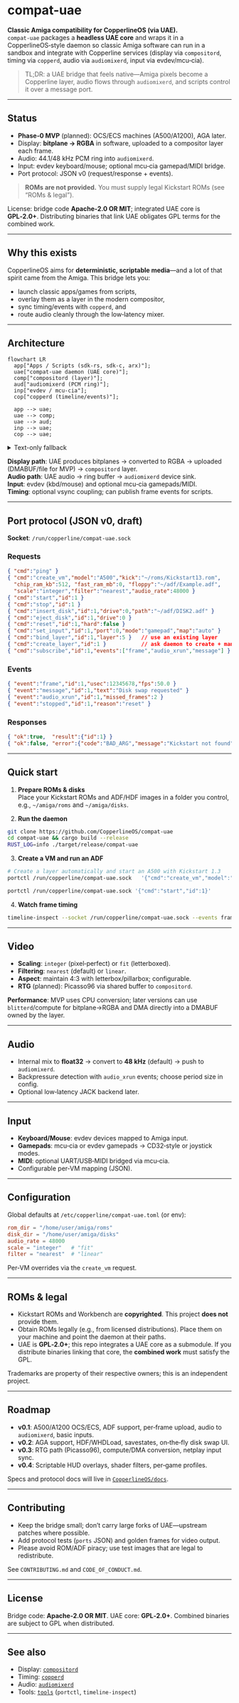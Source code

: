 # compat-uae

**Classic Amiga compatibility for CopperlineOS (via UAE).**  
`compat-uae` packages a **headless UAE core** and wraps it in a CopperlineOS‑style daemon so classic Amiga software can run in a sandbox and integrate with Copperline services (display via `compositord`, timing via `copperd`, audio via `audiomixerd`, input via evdev/mcu‑cia).

> TL;DR: a UAE bridge that feels native—Amiga pixels become a Copperline layer, audio flows through `audiomixerd`, and scripts control it over a message port.

---

## Status

- **Phase‑0 MVP** (planned): OCS/ECS machines (A500/A1200), AGA later.  
- Display: **bitplane → RGBA** in software, uploaded to a compositor layer each frame.  
- Audio: 44.1/48 kHz PCM ring into `audiomixerd`.  
- Input: evdev keyboard/mouse; optional mcu‑cia gamepad/MIDI bridge.  
- Port protocol: JSON v0 (request/response + events).

> **ROMs are not provided.** You must supply legal Kickstart ROMs (see “ROMs & legal”).

License: bridge code **Apache‑2.0 OR MIT**; integrated UAE core is **GPL‑2.0+**. Distributing binaries that link UAE obligates GPL terms for the combined work.

---

## Why this exists

CopperlineOS aims for **deterministic, scriptable media**—and a lot of that spirit came from the Amiga. This bridge lets you:
- launch classic apps/games from scripts,  
- overlay them as a layer in the modern compositor,  
- sync timing/events with `copperd`, and  
- route audio cleanly through the low‑latency mixer.

---

## Architecture

```mermaid
flowchart LR
  app["Apps / Scripts (sdk-rs, sdk-c, arx)"];
  uae["compat-uae daemon (UAE core)"];
  comp["compositord (layer)"];
  aud["audiomixerd (PCM ring)"];
  inp["evdev / mcu-cia"];
  cop["copperd (timeline/events)"];

  app --> uae;
  uae --> comp;
  uae --> aud;
  inp --> uae;
  cop --> uae;
```

<details>
<summary>Text-only fallback</summary>

```
Apps/scripts -> compat-uae -> { compositord (video layer), audiomixerd (PCM) }
Inputs (evdev/mcu-cia) -> compat-uae
copperd -> compat-uae (optional sync/events)
```
</details>

**Display path**: UAE produces bitplanes → converted to RGBA → uploaded (DMABUF/file for MVP) → `compositord` layer.  
**Audio path**: UAE audio → ring buffer → `audiomixerd` device sink.  
**Input**: evdev (kbd/mouse) and optional mcu‑cia gamepads/MIDI.  
**Timing**: optional vsync coupling; can publish frame events for scripts.

---

## Port protocol (JSON v0, draft)

**Socket**: `/run/copperline/compat-uae.sock`

### Requests

```json
{ "cmd":"ping" }
{ "cmd":"create_vm","model":"A500","kick":"~/roms/Kickstart13.rom",
  "chip_ram_kb":512, "fast_ram_mb":0, "floppy":"~/adf/Example.adf",
  "scale":"integer","filter":"nearest","audio_rate":48000 }
{ "cmd":"start","id":1 }
{ "cmd":"stop","id":1 }
{ "cmd":"insert_disk","id":1,"drive":0,"path":"~/adf/DISK2.adf" }
{ "cmd":"eject_disk","id":1,"drive":0 }
{ "cmd":"reset","id":1,"hard":false }
{ "cmd":"set_input","id":1,"port":0,"mode":"gamepad","map":"auto" }
{ "cmd":"bind_layer","id":1,"layer":5 }   // use an existing layer
{ "cmd":"create_layer","id":1 }           // ask daemon to create + manage
{ "cmd":"subscribe","id":1,"events":["frame","audio_xrun","message"] }
```

### Events

```json
{ "event":"frame","id":1,"usec":12345678,"fps":50.0 }
{ "event":"message","id":1,"text":"Disk swap requested" }
{ "event":"audio_xrun","id":1,"missed_frames":2 }
{ "event":"stopped","id":1,"reason":"reset" }
```

### Responses

```json
{ "ok":true,  "result":{"id":1} }
{ "ok":false, "error":{"code":"BAD_ARG","message":"Kickstart not found"} }
```

---

## Quick start

1) **Prepare ROMs & disks**  
Place your Kickstart ROMs and ADF/HDF images in a folder you control, e.g., `~/amiga/roms` and `~/amiga/disks`.

2) **Run the daemon**

```bash
git clone https://github.com/CopperlineOS/compat-uae
cd compat-uae && cargo build --release
RUST_LOG=info ./target/release/compat-uae
```

3) **Create a VM and run an ADF**

```bash
# Create a layer automatically and start an A500 with Kickstart 1.3
portctl /run/copperline/compat-uae.sock   '{"cmd":"create_vm","model":"A500","kick":"~/amiga/roms/Kickstart13.rom","floppy":"~/amiga/disks/demo.adf","audio_rate":48000,"scale":"integer"}'

portctl /run/copperline/compat-uae.sock '{"cmd":"start","id":1}'
```

4) **Watch frame timing**

```bash
timeline-inspect --socket /run/copperline/compat-uae.sock --events frame
```

---

## Video

- **Scaling**: `integer` (pixel‑perfect) or `fit` (letterboxed).  
- **Filtering**: `nearest` (default) or `linear`.  
- **Aspect**: maintain 4:3 with letterbox/pillarbox; configurable.  
- **RTG** (planned): Picasso96 via shared buffer to `compositord`.

**Performance**: MVP uses CPU conversion; later versions can use `blitterd`/compute for bitplane→RGBA and DMA directly into a DMABUF owned by the layer.

---

## Audio

- Internal mix to **float32** → convert to **48 kHz** (default) → push to `audiomixerd`.  
- Backpressure detection with `audio_xrun` events; choose period size in config.  
- Optional low‑latency JACK backend later.

---

## Input

- **Keyboard/Mouse**: evdev devices mapped to Amiga input.  
- **Gamepads**: mcu‑cia or evdev gamepads → CD32‑style or joystick modes.  
- **MIDI**: optional UART/USB‑MIDI bridged via mcu‑cia.  
- Configurable per‑VM mapping (JSON).

---

## Configuration

Global defaults at `/etc/copperline/compat-uae.toml` (or env):

```toml
rom_dir = "/home/user/amiga/roms"
disk_dir = "/home/user/amiga/disks"
audio_rate = 48000
scale = "integer"   # "fit"
filter = "nearest"  # "linear"
```

Per‑VM overrides via the `create_vm` request.

---

## ROMs & legal

- Kickstart ROMs and Workbench are **copyrighted**. This project **does not** provide them.  
- Obtain ROMs legally (e.g., from licensed distributions). Place them on your machine and point the daemon at their paths.  
- UAE is **GPL‑2.0+**; this repo integrates a UAE core as a submodule. If you distribute binaries linking that core, the **combined work** must satisfy the GPL.

Trademarks are property of their respective owners; this is an independent project.

---

## Roadmap

- **v0.1**: A500/A1200 OCS/ECS, ADF support, per‑frame upload, audio to `audiomixerd`, basic inputs.  
- **v0.2**: AGA support, HDF/WHDLoad, savestates, on‑the‑fly disk swap UI.  
- **v0.3**: RTG path (Picasso96), compute/DMA conversion, netplay input sync.  
- **v0.4**: Scriptable HUD overlays, shader filters, per‑game profiles.

Specs and protocol docs will live in [`CopperlineOS/docs`](https://github.com/CopperlineOS/docs).

---

## Contributing

- Keep the bridge small; don’t carry large forks of UAE—upstream patches where possible.  
- Add protocol tests (`ports` JSON) and golden frames for video output.  
- Please avoid ROM/ADF piracy; use test images that are legal to redistribute.

See `CONTRIBUTING.md` and `CODE_OF_CONDUCT.md`.

---

## License

Bridge code: **Apache‑2.0 OR MIT**. UAE core: **GPL‑2.0+**. Combined binaries are subject to GPL when distributed.

---

## See also

- Display: [`compositord`](https://github.com/CopperlineOS/compositord)  
- Timing: [`copperd`](https://github.com/CopperlineOS/copperd)  
- Audio: [`audiomixerd`](https://github.com/CopperlineOS/audiomixerd)  
- Tools: [`tools`](https://github.com/CopperlineOS/tools) (`portctl`, `timeline-inspect`)
